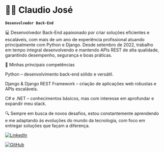 # 👨‍💻 Claudio José

**`Desenvolvedor Back-End`**

💻 Desenvolvedor Back-End apaixonado por criar soluções eficientes e escaláveis, com mais de um ano de experiência profissional atuando principalmente com Python e Django. Desde setembro de 2022, trabalho em tempo integral desenvolvendo e mantendo APIs REST de alta qualidade, garantindo desempenho, segurança e boas práticas.

🚀 Minhas principais competências

Python – desenvolvimento back-end sólido e versátil.

Django & Django REST Framework – criação de aplicações web robustas e APIs escaláveis.

C# e .NET – conhecimentos básicos, mas com interesse em aprofundar e expandir meu stack.

🔍 Sempre em busca de novos desafios, estou constantemente aprendendo e me adaptando às evoluções do mundo da tecnologia, com foco em entregar soluções que façam a diferença.

[![LinkedIn](https://img.shields.io/badge/LinkedIn-0077B5?style=for-the-badge&logo=linkedin&logoColor=white)](https://www.linkedin.com/in/claudio-jose-b445341aa/)

[![GitHub](https://img.shields.io/badge/GitHub-100000?style=for-the-badge&logo=github&logoColor=white)](https://github.com/claudiojbf)